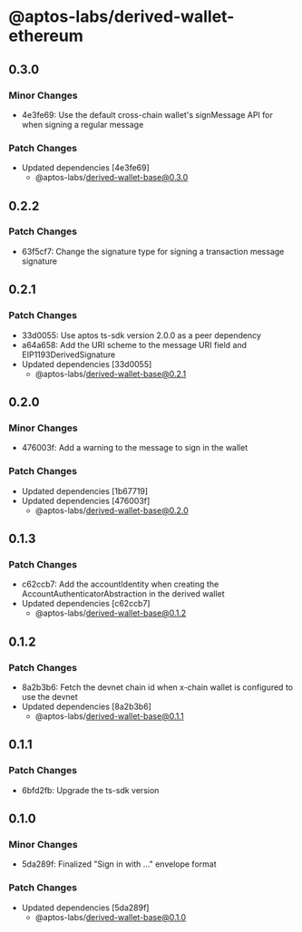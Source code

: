 # @aptos-labs/derived-wallet-ethereum

## 0.3.0

### Minor Changes

- 4e3fe69: Use the default cross-chain wallet's signMessage API for when signing a regular message

### Patch Changes

- Updated dependencies [4e3fe69]
  - @aptos-labs/derived-wallet-base@0.3.0

## 0.2.2

### Patch Changes

- 63f5cf7: Change the signature type for signing a transaction message signature

## 0.2.1

### Patch Changes

- 33d0055: Use aptos ts-sdk version 2.0.0 as a peer dependency
- a64a658: Add the URI scheme to the message URI field and EIP1193DerivedSignature
- Updated dependencies [33d0055]
  - @aptos-labs/derived-wallet-base@0.2.1

## 0.2.0

### Minor Changes

- 476003f: Add a warning to the message to sign in the wallet

### Patch Changes

- Updated dependencies [1b67719]
- Updated dependencies [476003f]
  - @aptos-labs/derived-wallet-base@0.2.0

## 0.1.3

### Patch Changes

- c62ccb7: Add the accountIdentity when creating the AccountAuthenticatorAbstraction in the derived wallet
- Updated dependencies [c62ccb7]
  - @aptos-labs/derived-wallet-base@0.1.2

## 0.1.2

### Patch Changes

- 8a2b3b6: Fetch the devnet chain id when x-chain wallet is configured to use the devnet
- Updated dependencies [8a2b3b6]
  - @aptos-labs/derived-wallet-base@0.1.1

## 0.1.1

### Patch Changes

- 6bfd2fb: Upgrade the ts-sdk version

## 0.1.0

### Minor Changes

- 5da289f: Finalized "Sign in with ..." envelope format

### Patch Changes

- Updated dependencies [5da289f]
  - @aptos-labs/derived-wallet-base@0.1.0
